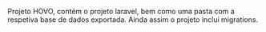 Projeto HOVO, contém o projeto laravel, bem como uma pasta com a respetiva base de dados exportada. Ainda assim o projeto inclui migrations.
